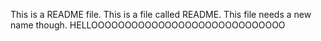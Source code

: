 This is a README file.
This is a file called README.
This file needs a new name though. 
HELLOOOOOOOOOOOOOOOOOOOOOOOOOOOOO
